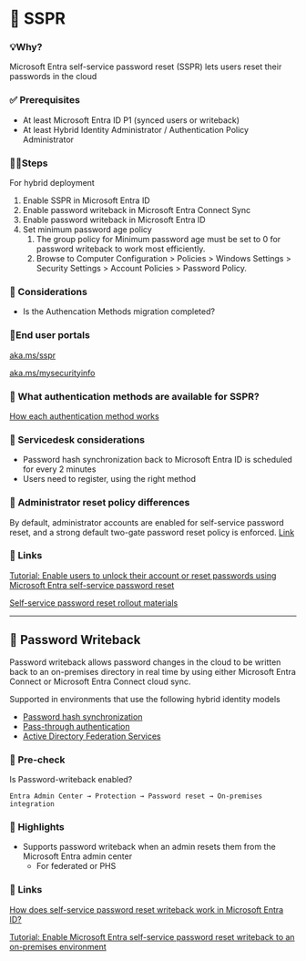 # 🔑 SSPR

### 💡Why?

Microsoft Entra self-service password reset (SSPR) lets users reset their passwords in the cloud

### ✅ Prerequisites

- At least Microsoft Entra ID P1 (synced users or writeback)
- At least Hybrid Identity Administrator / Authentication Policy Administrator

### 🚶‍♂️Steps

For hybrid deployment

1. Enable SSPR in Microsoft Entra ID
2. Enable password writeback in Microsoft Entra Connect Sync
3. Enable password writeback in Microsoft Entra ID
4. Set minimum password age policy
    1. The group policy for Minimum password age must be set to 0 for password writeback to work most efficiently.
    2. Browse to Computer Configuration > Policies > Windows Settings > Security Settings > Account Policies > Password Policy.

### 🤔 Considerations

- Is the Authencation Methods migration completed?

### 🚪End user portals

[aka.ms/sspr](http://aka.ms/sspr)

[aka.ms/mysecurityinfo](https://www.notion.so/07a29650fa30474287c4f533ee97fb4e?pvs=21)

### 🔐 What authentication methods are available for SSPR?

[How each authentication method works](https://learn.microsoft.com/en-us/entra/identity/authentication/concept-authentication-methods#how-each-authentication-method-works)

### 🤔 Servicedesk considerations

- Password hash synchronization back to Microsoft Entra ID is scheduled for every 2 minutes
- Users need to register, using the right method

### 🔀 Administrator reset policy differences

By default, administrator accounts are enabled for self-service password reset, and a strong default two-gate password reset policy is enforced.
[Link](https://learn.microsoft.com/en-us/entra/identity/authentication/concept-sspr-policy#administrator-reset-policy-differences) 

### 🔗 Links

[Tutorial: Enable users to unlock their account or reset passwords using Microsoft Entra self-service password reset](https://learn.microsoft.com/en-us/entra/identity/authentication/tutorial-enable-sspr)

[Self-service password reset rollout materials](https://www.microsoft.com/en-us/download/details.aspx?id=56768)

---

## 🔄 Password Writeback

Password writeback allows password changes in the cloud to be written back to an on-premises directory in real time by using either Microsoft Entra Connect or Microsoft Entra Connect cloud sync.

Supported in environments that use the following hybrid identity models

- [Password hash synchronization](https://learn.microsoft.com/en-us/entra/identity/hybrid/connect/how-to-connect-password-hash-synchronization)
- [Pass-through authentication](https://learn.microsoft.com/en-us/entra/identity/hybrid/connect/how-to-connect-pta)
- [Active Directory Federation Services](https://learn.microsoft.com/en-us/entra/identity/hybrid/connect/how-to-connect-fed-management)

### 🔎 Pre-check

Is Password-writeback enabled?

`Entra Admin Center → Protection → Password reset → On-premises integration`

### 🔦 Highlights

- Supports password writeback when an admin resets them from the Microsoft Entra admin center
    - For federated or PHS

### 🔗 Links

[How does self-service password reset writeback work in Microsoft Entra ID?](https://learn.microsoft.com/en-us/entra/identity/authentication/concept-sspr-writeback)

[Tutorial: Enable Microsoft Entra self-service password reset writeback to an on-premises environment](https://learn.microsoft.com/en-us/entra/identity/authentication/tutorial-enable-sspr-writeback)
